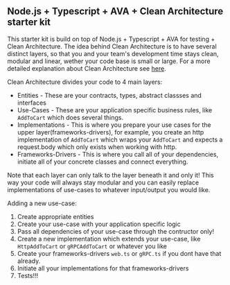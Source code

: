 ## Node.js + Typescript + AVA + Clean Architecture starter kit
This starter kit is build on top of Node.js + Typescript + AVA for testing + Clean Architecture.
The idea behind Clean Architecture is to have several distinct layers, so that you and your team's development time stays clean, modular and linear, wether your code base is small or large. For a more detailed explanation about Clean Architecture see [here](https://yuriktech.com/2019/06/11/Implementing-Clean-Architecture/).

Clean Architecture divides your code to 4 main layers:
  - Entities - These are your contracts, types, abstract classses and interfaces
  - Use-Cases - These are your application specific business rules, like `AddToCart` which does several things.
  - Implementations - This is where you prepare your use cases for the upper layer(frameworks-drivers), for example, you create an http implementation of `AddToCart` which wraps your `AddToCart` and expects a request.body which only exists when working with http.
  - Frameworks-Drivers - This is where you call all of your dependencies, initiate all of your concrete classes and connect everything.

Note that each layer can only talk to the layer beneath it and only it! This way your code will always stay modular and you can easily replace implementations of use-cases to whatever input/output you would like.

Adding a new use-case:
  1. Create appropriate entities
  2. Create your use-case with your application specific logic
  3. Pass all dependencies of your use-case through the contructor only!
  4. Create a new implementation which extends your use-case, like `HttpAddToCart` or `gRPCAddToCart` or whatever you like
  5. Create your frameworks-drivers `web.ts` or `gRPC.ts` if you dont have that already.
  6. Initiate all your implementations for that frameworks-drivers
  7. Tests!!!
